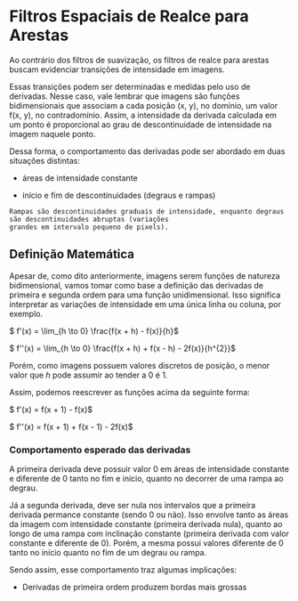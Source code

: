 # Filtros Espaciais de Realce para Arestas

Ao contrário dos filtros de suavização, os filtros de realce para arestas buscam evidenciar transições de intensidade em imagens.

Essas transições podem ser determinadas e medidas pelo uso de derivadas. Nesse caso, vale lembrar que imagens são funções bidimensionais que associam a cada posição (x, y), no domínio, um valor f(x, y), no contradomínio. Assim, a intensidade da derivada calculada em um ponto é proporcional ao grau de descontinuidade de intensidade na imagem naquele ponto.

Dessa forma, o comportamento das derivadas pode ser abordado em duas situações distintas:

* áreas de intensidade constante

* início e fim de descontinuidades (degraus e rampas)

```
Rampas são descontinuidades graduais de intensidade, enquanto degraus são descontinuidades abruptas (variações 
grandes em intervalo pequeno de pixels). 
```

## Definição Matemática

Apesar de, como dito anteriormente, imagens serem funções de natureza bidimensional, vamos tomar como base a definição das derivadas de primeira e segunda ordem para uma função unidimensional. Isso significa interpretar as variações de intensidade em uma única linha ou coluna, por exemplo.

$ f'(x) = \lim_{h \to 0} \frac{f(x + h) - f(x)}{h}$

$ f''(x) = \lim_{h \to 0} \frac{f(x + h) + f(x - h) - 2f(x)}{h^{2}}$

Porém, como imagens possuem valores discretos de posição, o menor valor que $h$ pode assumir ao tender a 0 é 1.

Assim, podemos reescrever as funções acima da seguinte forma:

$ f'(x) =  f(x + 1) - f(x)$

$ f''(x) =  f(x + 1) + f(x - 1) - 2f(x)$


### Comportamento esperado das derivadas

A primeira derivada deve possuir valor 0 em áreas de intensidade constante e diferente de 0 tanto no fim e início, quanto no decorrer de uma rampa ao degrau.

Já a segunda derivada, deve ser nula nos intervalos que a primeira derivada permance constante (sendo 0 ou não). Isso envolve tanto as áreas da imagem com intensidade constante (primeira derivada nula), quanto ao longo de uma rampa com inclinação constante (primeira derivada com valor constante e diferente de 0). Porém, a mesma possui valores diferente de 0 tanto no início quanto no fim de um degrau ou rampa.

Sendo assim, esse comportamento traz algumas implicações:

* Derivadas de primeira ordem produzem bordas mais grossas



